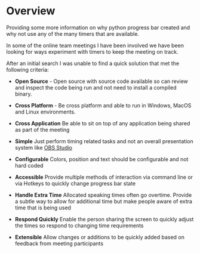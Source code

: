 # Overview

Providing some more information on why python progress bar created and why not use any of the many timers that are available.

In some of the online team meetings I have been involved we have been looking for ways experiment with timers to keep the meeting on track.

After an initial search I was unable to find a quick solution that met the following criteria:

- **Open Source** - Open source with source code available so can review and inspect the code being run and not need to install a compiled binary.

- **Cross Platform** - Be cross platform and able to run in Windows, MacOS and Linux environments.

- **Cross Application** Be able to sit on top of any application being shared as part of the meeting

- **Simple** Just perform timing related tasks and not an overall presentation system like [OBS Studio](https://obsproject.com/)

- **Configurable** Colors, position and text should be configurable and not hard coded

- **Accessible** Provide multiple methods of interaction via command line or via Hotkeys to quickly change progress bar state

- **Handle Extra Time** Allocated speaking times often go overtime. Provide a subtle way to allow for additional time but make people aware of extra time that is being used

- **Respond Quickly** Enable the person sharing the screen to quickly adjust the times so respond to changing time requirements

- **Extensible** Allow changes or additions to be quickly added based on feedback from meeting participants